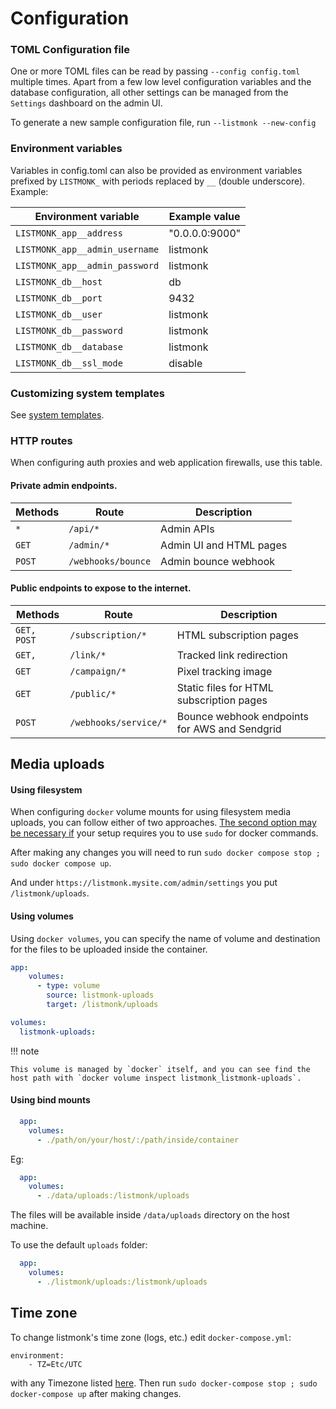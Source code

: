# Configuration

### TOML Configuration file
One or more TOML files can be read by passing `--config config.toml` multiple times. Apart from a few low level configuration variables and the database configuration, all other settings can be managed from the `Settings` dashboard on the admin UI.

To generate a new sample configuration file, run `--listmonk --new-config`

### Environment variables
Variables in config.toml can also be provided as environment variables prefixed by `LISTMONK_` with periods replaced by `__` (double underscore). Example:

| **Environment variable**       | Example value  |
| ------------------------------ | -------------- |
| `LISTMONK_app__address`        | "0.0.0.0:9000" |
| `LISTMONK_app__admin_username` | listmonk       |
| `LISTMONK_app__admin_password` | listmonk       |
| `LISTMONK_db__host`            | db             |
| `LISTMONK_db__port`            | 9432           |
| `LISTMONK_db__user`            | listmonk       |
| `LISTMONK_db__password`        | listmonk       |
| `LISTMONK_db__database`        | listmonk       |
| `LISTMONK_db__ssl_mode`        | disable        |


### Customizing system templates
See [system templates](templating.md#system-templates).


### HTTP routes
When configuring auth proxies and web application firewalls, use this table.

#### Private admin endpoints.

| Methods | Route              | Description             |
| ------- | ------------------ | ----------------------- |
| `*`     | `/api/*`           | Admin APIs              |
| `GET`   | `/admin/*`         | Admin UI and HTML pages |
| `POST`  | `/webhooks/bounce` | Admin bounce webhook    |


#### Public endpoints to expose to the internet.

| Methods     | Route                 | Description                                   |
| ----------- | --------------------- | --------------------------------------------- |
| `GET, POST` | `/subscription/*`     | HTML subscription pages                       |
| `GET, `     | `/link/*`             | Tracked link redirection                      |
| `GET`       | `/campaign/*`         | Pixel tracking image                          |
| `GET`       | `/public/*`           | Static files for HTML subscription pages      |
| `POST`      | `/webhooks/service/*` | Bounce webhook endpoints for AWS and Sendgrid |


## Media uploads

#### Using filesystem

When configuring `docker` volume mounts for using filesystem media uploads, you can follow either of two approaches. [The second option may be necessary if](https://github.com/knadh/listmonk/issues/1169#issuecomment-1674475945) your setup requires you to use `sudo` for docker commands. 

After making any changes you will need to run `sudo docker compose stop ; sudo docker compose up`. 

And under `https://listmonk.mysite.com/admin/settings` you put `/listmonk/uploads`. 

#### Using volumes

Using `docker volumes`, you can specify the name of volume and destination for the files to be uploaded inside the container.


```yml
app:
    volumes:
      - type: volume
        source: listmonk-uploads
        target: /listmonk/uploads

volumes:
  listmonk-uploads:
```

!!! note

    This volume is managed by `docker` itself, and you can see find the host path with `docker volume inspect listmonk_listmonk-uploads`.

#### Using bind mounts

```yml
  app:
    volumes:
      - ./path/on/your/host/:/path/inside/container
```
Eg:
```yml
  app:
    volumes:
      - ./data/uploads:/listmonk/uploads
```
The files will be available inside `/data/uploads` directory on the host machine.

To use the default `uploads` folder:
```yml
  app:
    volumes:
      - ./listmonk/uploads:/listmonk/uploads
```


## Time zone

To change listmonk's time zone (logs, etc.) edit `docker-compose.yml`:
```
environment:
    - TZ=Etc/UTC
```
with any Timezone listed [here](https://en.wikipedia.org/wiki/List_of_tz_database_time_zones). Then run `sudo docker-compose stop ; sudo docker-compose up` after making changes.

